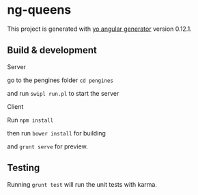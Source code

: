 # ng-queens

This project is generated with [yo angular generator](https://github.com/yeoman/generator-angular)
version 0.12.1.

## Build & development

Server

go to the pengines folder `cd pengines`

and run `swipl run.pl` to start the server

Client

Run `npm install`

then run `bower install` for building

and `grunt serve` for preview.

## Testing

Running `grunt test` will run the unit tests with karma.
